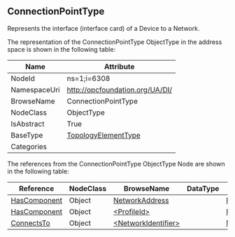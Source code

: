 <!-- objecttype -->
## ConnectionPointType
Represents the interface (interface card) of a Device to a Network.  
<!-- end of text -->
The representation of the ConnectionPointType ObjectType in the address space is shown in the following table:  

|Name|Attribute|
|---|---|
|NodeId|ns=1;i=6308|
|NamespaceUri|http://opcfoundation.org/UA/DI/|
|BrowseName|ConnectionPointType|
|NodeClass|ObjectType|
|IsAbstract|True|
|BaseType|[TopologyElementType](../../ObjectTypes/TopologyElementType/readme.md)|
|Categories||

The references from the ConnectionPointType ObjectType Node are shown in the following table:  

|Reference|NodeClass|BrowseName|DataType|TypeDefinition|ModellingRule|
|---|---|---|---|---|---|
|[HasComponent](../../../Core/Part3/ReferenceTypes/HasComponent/readme.md)|Object|[NetworkAddress](#NetworkAddress)||[FunctionalGroupType](../../ObjectTypes/FunctionalGroupType/readme.md)|[Mandatory](../../../Core/Objects/Mandatory/readme.md)|
|[HasComponent](../../../Core/Part3/ReferenceTypes/HasComponent/readme.md)|Object|[&lt;ProfileId&gt;](#&lt;ProfileId&gt;)||[ProtocolType](../../ObjectTypes/ProtocolType/readme.md)|[MandatoryPlaceholder](../../../Core/Objects/MandatoryPlaceholder/readme.md)|
|[ConnectsTo](../../ReferenceTypes/ConnectsTo/readme.md)|Object|[&lt;NetworkIdentifier&gt;](#&lt;NetworkIdentifier&gt;)||[NetworkType](../../ObjectTypes/NetworkType/readme.md)|[OptionalPlaceholder](../../../Core/Objects/OptionalPlaceholder/readme.md)|


